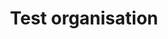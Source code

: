 ---
schema: default
title: Test organisation
description: Testing testing 123...
logo: 'https://thiscatdoesnotexist.com/'
---